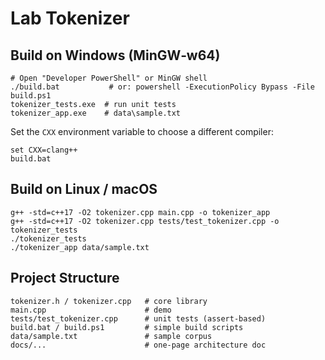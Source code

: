 
# Lab Tokenizer 

## Build on Windows (MinGW‑w64)

```
# Open "Developer PowerShell" or MinGW shell
./build.bat           # or: powershell -ExecutionPolicy Bypass -File build.ps1
tokenizer_tests.exe  # run unit tests
tokenizer_app.exe    # data\sample.txt
```

Set the `CXX` environment variable to choose a different compiler:
```
set CXX=clang++
build.bat
```

## Build on Linux / macOS

```
g++ -std=c++17 -O2 tokenizer.cpp main.cpp -o tokenizer_app
g++ -std=c++17 -O2 tokenizer.cpp tests/test_tokenizer.cpp -o tokenizer_tests
./tokenizer_tests
./tokenizer_app data/sample.txt
```

## Project Structure
```
tokenizer.h / tokenizer.cpp   # core library
main.cpp                      # demo
tests/test_tokenizer.cpp      # unit tests (assert-based)
build.bat / build.ps1         # simple build scripts
data/sample.txt               # sample corpus
docs/...                      # one-page architecture doc
```

